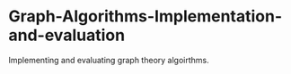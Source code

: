 # Graph-Algorithms-Implementation-and-evaluation
Implementing and evaluating graph theory algoirthms.
